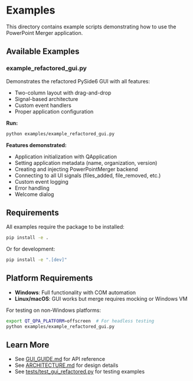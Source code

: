 # Examples

This directory contains example scripts demonstrating how to use the PowerPoint Merger application.

## Available Examples

### example_refactored_gui.py

Demonstrates the refactored PySide6 GUI with all features:

- Two-column layout with drag-and-drop
- Signal-based architecture
- Custom event handlers
- Proper application configuration

**Run:**

```bash
python examples/example_refactored_gui.py
```

**Features demonstrated:**

- Application initialization with QApplication
- Setting application metadata (name, organization, version)
- Creating and injecting PowerPointMerger backend
- Connecting to all UI signals (files_added, file_removed, etc.)
- Custom event logging
- Error handling
- Welcome dialog

## Requirements

All examples require the package to be installed:

```bash
pip install -e .
```

Or for development:

```bash
pip install -e ".[dev]"
```

## Platform Requirements

- **Windows**: Full functionality with COM automation
- **Linux/macOS**: GUI works but merge requires mocking or Windows VM

For testing on non-Windows platforms:

```bash
export QT_QPA_PLATFORM=offscreen  # For headless testing
python examples/example_refactored_gui.py
```

## Learn More

- See [GUI_GUIDE.md](../docs/GUI_GUIDE.md) for API reference
- See [ARCHITECTURE.md](../docs/ARCHITECTURE.md) for design details
- See [tests/test_gui_refactored.py](../tests/test_gui_refactored.py) for testing examples
